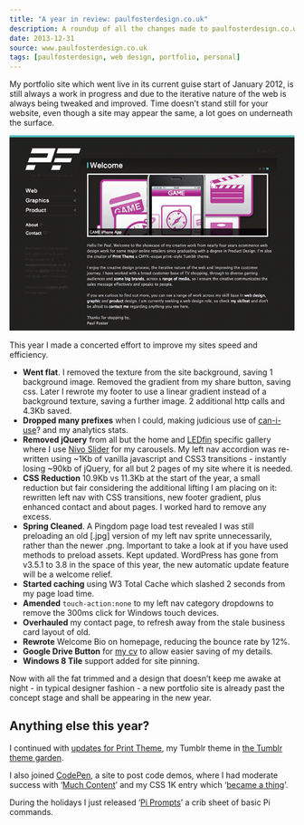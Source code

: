 ```yaml
---
title: "A year in review: paulfosterdesign.co.uk"
description: A roundup of all the changes made to paulfosterdesign.co.uk to meet my goal of improving the sites speed and efficiency. 
date: 2013-12-31
source: www.paulfosterdesign.co.uk
tags: [paulfosterdesign, web design, portfolio, personal]
---
```

My portfolio site which went live in its current guise start of January 2012, is still always a work in progress and due to the iterative nature of the web is always being tweaked and improved. Time doesn’t stand still for your website, even though a site may appear the same, a lot goes on underneath the surface.

![Improved Paul Foster Design portfolio website](/assets/images/pfd-2013-year-in-review.png)

This year I made a concerted effort to improve my sites speed and efficiency.

*	**Went flat**. I removed the texture from the site background, saving 1 background image. Removed the gradient from my share button, saving css. Later I rewrote my footer to use a linear gradient instead of a background texture, saving a further image. 2 additional http calls and 4.3Kb saved.
*	**Dropped many prefixes** when I could, making judicious use of [can-i-use](http://caniuse.com/)? and my analytics stats.
*	**Removed jQuery** from all but the home and [LEDfin](/ledfin/) specific gallery where I use [Nivo Slider](http://dev7studios.com/plugins/nivo-slider) for my carousels. My left nav accordion was re-written using ~1Kb of vanilla javascript and CSS3 transitions - instantly losing ~90kb of jQuery, for all but 2 pages of my site where it is needed.
*	**CSS Reduction** 10.9Kb vs 11.3Kb at the start of the year, a small reduction but fair considering the additional lifting I am placing on it: rewritten left nav with CSS transitions, new footer gradient, plus enhanced contact and about pages. I worked hard to remove any excess.
*	**Spring Cleaned**. A Pingdom page load test revealed I was still preloading an old [.jpg] version of my left nav sprite unnecessarily, rather than the newer .png. Important to take a look at if you have used methods to preload assets.
Kept updated. WordPress has gone from v3.5.1 to 3.8 in the space of this year, the new automatic update feature will be a welcome relief.
*	**Started caching** using W3 Total Cache which slashed 2 seconds from my page load time.
*	**Amended** `touch-action:none` to my left nav category dropdowns to remove the 300ms click for Windows touch devices.
*	**Overhauled** my contact page, to refresh away from the stale business card layout of old.
*	**Rewrote** Welcome Bio on homepage, reducing the bounce rate by 12%.
*	**Google Drive Button** for [my cv](/cv/) to allow easier saving of my details.
*	**Windows 8 Tile** support added for site pinning.

Now with all the fat trimmed and a design that doesn’t keep me awake at night - in typical designer fashion - a new portfolio site is already past the concept stage and shall be appearing in the new year.

## Anything else this year?

I continued with [updates for Print Theme](/work/print-theme/), my Tumblr theme in [the Tumblr theme garden](//www.tumblr.com/theme/30839).

I also joined [CodePen](//codepen.io/plfstr), a site to post code demos, where I had moderate success with ‘[Much Content](//codepen.io/plfstr/pen/IDdeg)’ and my CSS 1K entry which ‘[became a thing](/blog/css1k-on-codepen/)’.

During the holidays I just released ‘[Pi Prompts](//plfstr.github.io/pi-prompts/)’ a crib sheet of basic Pi commands.
